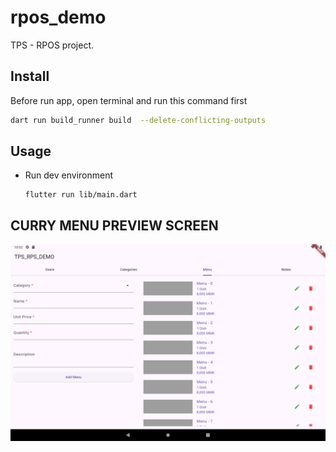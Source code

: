 # rpos_demo

TPS - RPOS project.

## Install
Before run app, open terminal and run this command first
```bash
dart run build_runner build  --delete-conflicting-outputs
```

## Usage

* Run dev environment
    ```shell
    flutter run lib/main.dart
    ```
## CURRY MENU PREVIEW SCREEN

![Alt text](https://github.com/MyatTheingi/RPOS/blob/main/android/app/src/main/res/drawable/curry_menu_preview.png)
